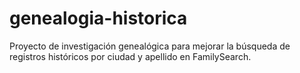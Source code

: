 # genealogia-historica
Proyecto de investigación genealógica para mejorar la búsqueda de registros históricos por ciudad y apellido en FamilySearch.
